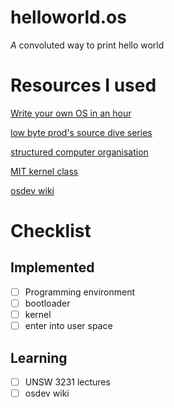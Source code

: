 # helloworld.os
*A* convoluted way to print hello world

# Resources I used
[Write your own OS in an hour](https://www.youtube.com/watch?v=1rnA6wpF0o4&list=PLHh55M_Kq4OApWScZyPl5HhgsTJS9MZ6M&index=2)

[low byte prod's source dive series](https://www.youtube.com/watch?v=KkenLT8S9Hs)

[structured computer organisation](https://csc-knu.github.io/sys-prog/books/Andrew%20S.%20Tanenbaum%20-%20Structured%20Computer%20Organization.pdf)

[MIT kernel class](https://pdos.csail.mit.edu/6.828/2018/labs/lab1/)

[osdev wiki](https://wiki.osdev.org/Expanded_Main_Page)

# Checklist
## Implemented
- [ ] Programming environment
- [ ] bootloader
- [ ] kernel
- [ ] enter into user space

## Learning
- [ ] UNSW 3231 lectures
- [ ] osdev wiki
